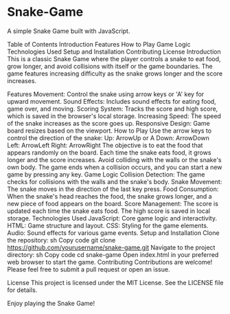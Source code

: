# Snake-Game
A simple Snake Game built with JavaScript.

Table of Contents
Introduction
Features
How to Play
Game Logic
Technologies Used
Setup and Installation
Contributing
License
Introduction
This is a classic Snake Game where the player controls a snake to eat food, grow longer, and avoid collisions with itself or the game boundaries. The game features increasing difficulty as the snake grows longer and the score increases.

Features
Movement: Control the snake using arrow keys or 'A' key for upward movement.
Sound Effects: Includes sound effects for eating food, game over, and moving.
Scoring System: Tracks the score and high score, which is saved in the browser's local storage.
Increasing Speed: The speed of the snake increases as the score goes up.
Responsive Design: Game board resizes based on the viewport.
How to Play
Use the arrow keys to control the direction of the snake:
Up: ArrowUp or A
Down: ArrowDown
Left: ArrowLeft
Right: ArrowRight
The objective is to eat the food that appears randomly on the board.
Each time the snake eats food, it grows longer and the score increases.
Avoid colliding with the walls or the snake's own body.
The game ends when a collision occurs, and you can start a new game by pressing any key.
Game Logic
Collision Detection: The game checks for collisions with the walls and the snake's body.
Snake Movement: The snake moves in the direction of the last key press.
Food Consumption: When the snake's head reaches the food, the snake grows longer, and a new piece of food appears on the board.
Score Management: The score is updated each time the snake eats food. The high score is saved in local storage.
Technologies Used
JavaScript: Core game logic and interactivity.
HTML: Game structure and layout.
CSS: Styling for the game elements.
Audio: Sound effects for various game events.
Setup and Installation
Clone the repository:
sh
Copy code
git clone https://github.com/yourusername/snake-game.git
Navigate to the project directory:
sh
Copy code
cd snake-game
Open index.html in your preferred web browser to start the game.
Contributing
Contributions are welcome! Please feel free to submit a pull request or open an issue.

License
This project is licensed under the MIT License. See the LICENSE file for details.

Enjoy playing the Snake Game!

